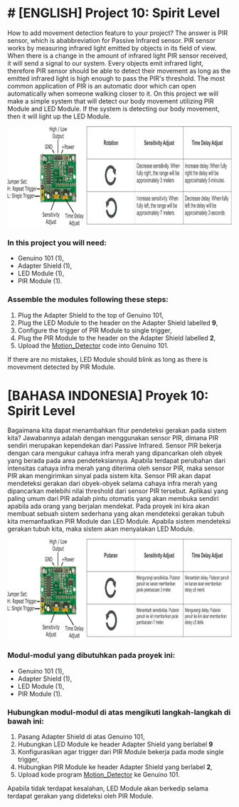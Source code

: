 # # [ENGLISH] Project 10: Spirit Level
How to add movement detection feature to your project? The answer is PIR sensor, which is ababbreviation for Passive Infrared sensor. PIR sensor works by measuring infrared light emitted by objects in its field of view. When there is a change in the amount of infrared light PIR sensor received, it will send a signal to our system. Every objects emit infrared light, therefore PIR sensor should be able to detect their movement as long as the emitted infrared light is high enough to pass the PIR's threshold. The most common application of PIR is an automatic door which can open automatically when someone walking closer to it. On this project we will make a simple system that will detect our body movement utilizing PIR Module and LED Module. If the system is detecting our body movement, then it will light up the LED Module.

<img src="/images/HC-SR501.jpg" height="225">

### In this project you will need:
* Genuino 101 (1),
* Adapter Shield (1),
* LED Module (1),
* PIR Module (1).

### Assemble the modules following these steps:
1. Plug the Adapter Shield to the top of Genuino 101,
2. Plug the LED Module to the header on the Adapter Shield labelled **9**,
3. Configure the trigger of PIR Module to single trigger,
4. Plug the PIR Module to the header on the Adapter Shield labelled **2**,
5. Upload the [Motion_Detector](https://github.com/IETrainingDiv/Genuino_101_Starter_Kit/tree/master/3_Motion_Detector/Motion_Detector) code into Genuino 101.

If there are no mistakes, LED Module should blink as long as there is movevment detected by PIR Module.

# [BAHASA INDONESIA] Proyek 10: Spirit Level
Bagaimana kita dapat menambahkan fitur pendeteksi gerakan pada sistem kita? Jawabannya adalah dengan menggunakan sensor PIR, dimana PIR sendiri merupakan kependekan dari Passive Infrared. Sensor PIR bekerja dengan cara mengukur cahaya infra merah yang dipancarkan oleh obyek yang berada pada area pendeteksiannya. Apabila terdapat perubahan dari intensitas cahaya infra merah yang diterima oleh sensor PIR, maka sensor PIR akan mengirimkan sinyal pada sistem kita. Sensor PIR akan dapat mendeteksi gerakan dari obyek-obyek selama cahaya infra merah yang dipancarkan melebihi nilai threshold dari sensor PIR tersebut. Aplikasi yang paling umum dari PIR adalah pintu otomatis yang akan membuka sendiri apabila ada orang yang berjalan mendekat. Pada proyek ini kira akan membuat sebuah sistem sederhana yang akan mendeteksi gerakan tubuh kita memanfaatkan PIR Module dan LED Module. Apabila sistem mendeteksi gerakan tubuh kita, maka sistem akan menyalakan LED Module.

<img src="/images/HC-SR501_id.jpg" height="225">

### Modul-modul yang dibutuhkan pada proyek ini:
* Genuino 101 (1),
* Adapter Shield (1),
* LED Module (1),
* PIR Module (1).

### Hubungkan modul-modul di atas mengikuti langkah-langkah di bawah ini:
1. Pasang Adapter Shield di atas Genuino 101,
2. Hubungkan LED Module ke header Adapter Shield yang berlabel **9**
3. Konfigurasikan agar trigger dari PIR Module bekerja pada mode single trigger,
4. Hubungkan PIR Module ke header Adapter Shield yang berlabel **2**,
5. Upload kode program [Motion_Detector](https://github.com/IETrainingDiv/Genuino_101_Starter_Kit/tree/master/3_Motion_Detector/Motion_Detector) ke Genuino 101.

Apabila tidak terdapat kesalahan, LED Module akan berkedip selama terdapat gerakan yang dideteksi oleh PIR Module.
